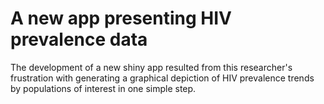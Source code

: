 A new app presenting HIV prevalence data
========================================================
The development of a new shiny app resulted from this researcher's frustration with generating a graphical depiction of HIV prevalence trends by populations of interest in one simple step.

